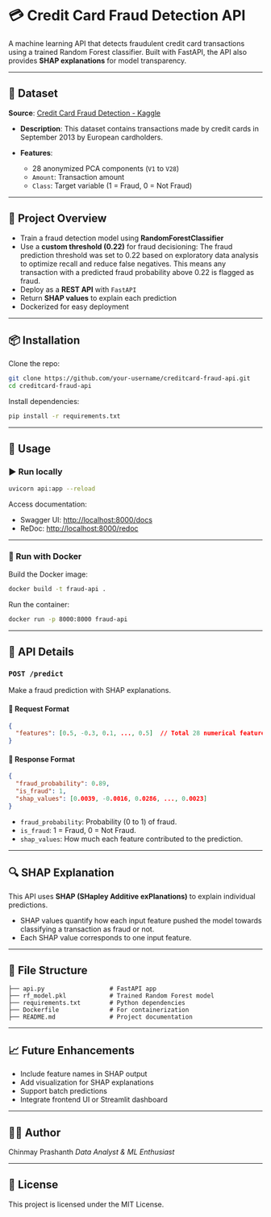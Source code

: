 

# 💳 Credit Card Fraud Detection API

A machine learning API that detects fraudulent credit card transactions using a trained Random Forest classifier. Built with FastAPI, the API also provides **SHAP explanations** for model transparency.

---

## 📂 Dataset

**Source**: [Credit Card Fraud Detection - Kaggle](https://www.kaggle.com/mlg-ulb/creditcardfraud)

* **Description**: This dataset contains transactions made by credit cards in September 2013 by European cardholders.
* **Features**:

  * 28 anonymized PCA components (`V1` to `V28`)
  * `Amount`: Transaction amount
  * `Class`: Target variable (1 = Fraud, 0 = Not Fraud)

---

## 🎯 Project Overview

* Train a fraud detection model using **RandomForestClassifier**
* Use a **custom threshold (0.22)** for fraud decisioning: The fraud prediction threshold was set to 0.22 based on exploratory data analysis to optimize recall and reduce false negatives. This means any transaction with a predicted fraud probability above 0.22 is flagged as fraud.
* Deploy as a **REST API** with `FastAPI`
* Return **SHAP values** to explain each prediction
* Dockerized for easy deployment

---

## 📦 Installation

Clone the repo:

```bash
git clone https://github.com/your-username/creditcard-fraud-api.git
cd creditcard-fraud-api
```

Install dependencies:

```bash
pip install -r requirements.txt
```

---

## 🚀 Usage

### ▶️ Run locally

```bash
uvicorn api:app --reload
```

Access documentation:

* Swagger UI: [http://localhost:8000/docs](http://localhost:8000/docs)
* ReDoc: [http://localhost:8000/redoc](http://localhost:8000/redoc)

---

### 🐳 Run with Docker

Build the Docker image:

```bash
docker build -t fraud-api .
```

Run the container:

```bash
docker run -p 8000:8000 fraud-api
```

---

## 🧠 API Details

### `POST /predict`

Make a fraud prediction with SHAP explanations.

#### 🔸 Request Format

```json
{
  "features": [0.5, -0.3, 0.1, ..., 0.5]  // Total 28 numerical features
}
```

#### 🔹 Response Format

```json
{
  "fraud_probability": 0.89,
  "is_fraud": 1,
  "shap_values": [0.0039, -0.0016, 0.0286, ..., 0.0023]
}
```

* `fraud_probability`: Probability (0 to 1) of fraud.
* `is_fraud`: 1 = Fraud, 0 = Not Fraud.
* `shap_values`: How much each feature contributed to the prediction.

---

## 🔍 SHAP Explanation

This API uses **SHAP (SHapley Additive exPlanations)** to explain individual predictions.

* SHAP values quantify how each input feature pushed the model towards classifying a transaction as fraud or not.
* Each SHAP value corresponds to one input feature.

---

## 📁 File Structure

```
├── api.py                  # FastAPI app
├── rf_model.pkl            # Trained Random Forest model
├── requirements.txt        # Python dependencies
├── Dockerfile              # For containerization
├── README.md               # Project documentation
```

---

## 📈 Future Enhancements

* Include feature names in SHAP output
* Add visualization for SHAP explanations
* Support batch predictions
* Integrate frontend UI or Streamlit dashboard

---

## 🙋‍♂️ Author

Chinmay Prashanth
*Data Analyst & ML Enthusiast*

---

## 📄 License

This project is licensed under the MIT License.


